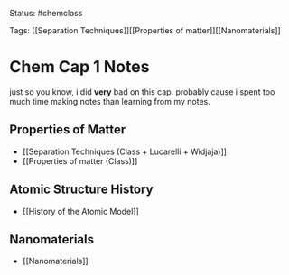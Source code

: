 Status: #chemclass 

Tags: [[Separation Techniques]][[Properties of matter]][[Nanomaterials]]

# Chem Cap 1 Notes

just so you know, i did **very** bad on this cap. probably cause i spent too much time making notes than learning from my notes.



## Properties of Matter

* [[Separation Techniques (Class + Lucarelli + Widjaja)]]
* [[Properties of matter (Class)]]


## Atomic Structure History

* [[History of the Atomic Model]]


## Nanomaterials

* [[Nanomaterials]]